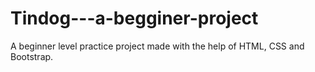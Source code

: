 # Tindog---a-begginer-project
 A beginner level practice project made with the help of HTML, CSS and Bootstrap. 
